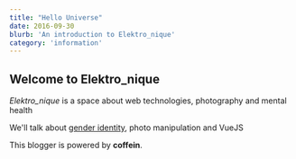```yaml
---
title: "Hello Universe"
date: 2016-09-30
blurb: 'An introduction to Elektro_nique'
category: 'information'
---
```


## Welcome to Elektro_nique

*Elektro_nique* is a space about web technologies, photography and mental health

We'll talk about [gender identity](https://en.wikipedia.org/wiki/Gender_identity), photo manipulation and VueJS

This blogger is powered by **coffein**.
